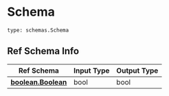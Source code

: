 # Schema
```
type: schemas.Schema
```

## Ref Schema Info
Ref Schema | Input Type | Output Type
---------- | ---------- | -----------
[**boolean.Boolean**](../../../../../../../../components/schema/boolean.md) | bool | bool
